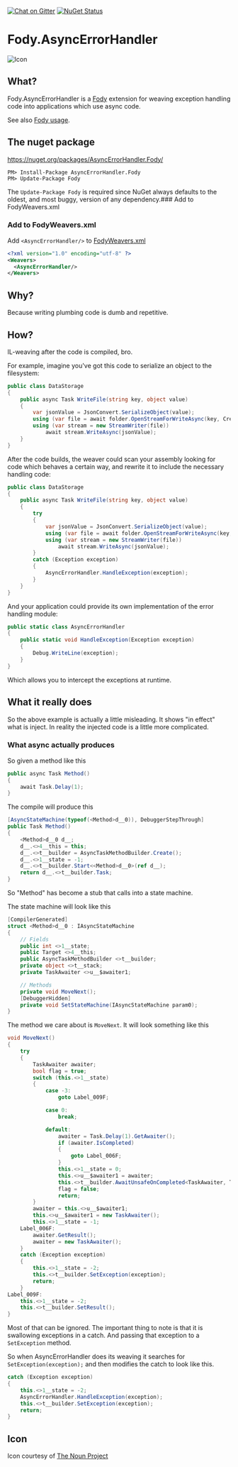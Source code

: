 [![Chat on Gitter](https://img.shields.io/gitter/room/fody/fody.svg?style=flat)](https://gitter.im/Fody/Fody)
[![NuGet Status](http://img.shields.io/nuget/v/AsyncErrorHandler.Fody.svg?style=flat)](https://www.nuget.org/packages/AsyncErrorHandler.Fody/)


Fody.AsyncErrorHandler
==================

![Icon](https://raw.github.com/Fody/AsyncErrorHandler/master/package_icon.png)


## What?

Fody.AsyncErrorHandler is a [Fody](https://github.com/Fody/Fody) extension for weaving exception handling code into applications which use async code.

See also [Fody usage](https://github.com/Fody/Fody#usage).


## The nuget package

https://nuget.org/packages/AsyncErrorHandler.Fody/

```
PM> Install-Package AsyncErrorHandler.Fody
PM> Update-Package Fody
```

The `Update-Package Fody` is required since NuGet always defaults to the oldest, and most buggy, version of any dependency.### Add to FodyWeavers.xml


### Add to FodyWeavers.xml

Add `<AsyncErrorHandler/>` to [FodyWeavers.xml](https://github.com/Fody/Fody#add-fodyweaversxml)

```xml
<?xml version="1.0" encoding="utf-8" ?>
<Weavers>
  <AsyncErrorHandler/>
</Weavers>
```


## Why?

Because writing plumbing code is dumb and repetitive.


## How?

IL-weaving after the code is compiled, bro.

For example, imagine you've got this code to serialize an object to the filesystem:

```csharp
public class DataStorage
{
    public async Task WriteFile(string key, object value)
    {
        var jsonValue = JsonConvert.SerializeObject(value);
        using (var file = await folder.OpenStreamForWriteAsync(key, CreationCollisionOption.ReplaceExisting))
        using (var stream = new StreamWriter(file))
            await stream.WriteAsync(jsonValue);
    }
}
```

After the code builds, the weaver could scan your assembly looking for code which behaves a certain way, and rewrite it to include the necessary handling code:

```csharp
public class DataStorage
{
    public async Task WriteFile(string key, object value)
    {
        try 
        {
            var jsonValue = JsonConvert.SerializeObject(value);
            using (var file = await folder.OpenStreamForWriteAsync(key, CreationCollisionOption.ReplaceExisting))
            using (var stream = new StreamWriter(file))
                await stream.WriteAsync(jsonValue);
        }
        catch (Exception exception)
        {
            AsyncErrorHandler.HandleException(exception);
        } 
    }
}
```

And your application could provide its own implementation of the error handling module:


```csharp
public static class AsyncErrorHandler
{
    public static void HandleException(Exception exception)
    {
        Debug.WriteLine(exception);
    }
}
```

Which allows you to intercept the exceptions at runtime.


## What it really does

So the above example is actually a little misleading. It shows "in effect" what is inject. In reality the injected code is a little more complicated.


### What async actually produces

So given a method like this

```csharp
public async Task Method()
{
    await Task.Delay(1);
}
```

The compile will produce this 

```csharp
[AsyncStateMachine(typeof(<Method>d__0)), DebuggerStepThrough]
public Task Method()
{
    <Method>d__0 d__;
    d__.<>4__this = this;
    d__.<>t__builder = AsyncTaskMethodBuilder.Create();
    d__.<>1__state = -1;
    d__.<>t__builder.Start<<Method>d__0>(ref d__);
    return d__.<>t__builder.Task;
}
```

So "Method" has become a stub that calls into a state machine.

The state machine will look like this

```csharp
[CompilerGenerated]
struct <Method>d__0 : IAsyncStateMachine
{
    // Fields
    public int <>1__state;
    public Target <>4__this;
    public AsyncTaskMethodBuilder <>t__builder;
    private object <>t__stack;
    private TaskAwaiter <>u__$awaiter1;

    // Methods
    private void MoveNext();
    [DebuggerHidden]
    private void SetStateMachine(IAsyncStateMachine param0);
}
```

The method we care about is `MoveNext`. It will look something like this

```csharp
void MoveNext()
{
    try
    {
        TaskAwaiter awaiter;
        bool flag = true;
        switch (this.<>1__state)
        {
            case -3:
                goto Label_009F;

            case 0:
                break;

            default:
                awaiter = Task.Delay(1).GetAwaiter();
                if (awaiter.IsCompleted)
                {
                    goto Label_006F;
                }
                this.<>1__state = 0;
                this.<>u__$awaiter1 = awaiter;
                this.<>t__builder.AwaitUnsafeOnCompleted<TaskAwaiter, Target.<Method>d__0>(ref awaiter, ref this);
                flag = false;
                return;
        }
        awaiter = this.<>u__$awaiter1;
        this.<>u__$awaiter1 = new TaskAwaiter();
        this.<>1__state = -1;
    Label_006F:
        awaiter.GetResult();
        awaiter = new TaskAwaiter();
    }
    catch (Exception exception)
    {
        this.<>1__state = -2;
        this.<>t__builder.SetException(exception);
        return;
    }
Label_009F:
    this.<>1__state = -2;
    this.<>t__builder.SetResult();
}
```

Most of that can be ignored. The important thing to note is that it is swallowing exceptions in a catch. And passing that exception to a `SetException` method.

So when AsyncErrorHandler does its weaving it searches for `SetException(exception);` and then modifies the catch to look like this.

```csharp
catch (Exception exception)
{
    this.<>1__state = -2;
    AsyncErrorHandler.HandleException(exception);
    this.<>t__builder.SetException(exception);
    return;
}
```


## Icon

Icon courtesy of [The Noun Project](http://thenounproject.com)
